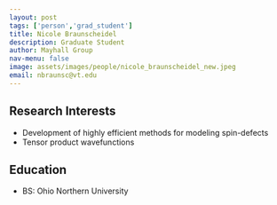 ```yaml
---
layout: post 
tags: ['person','grad_student']
title: Nicole Braunscheidel 
description: Graduate Student 
author: Mayhall Group 
nav-menu: false 
image: assets/images/people/nicole_braunscheidel_new.jpeg
email: nbraunsc@vt.edu
---
```

## Research Interests
- Development of highly efficient methods for modeling spin-defects
- Tensor product wavefunctions

## Education
- BS: Ohio Northern University 
